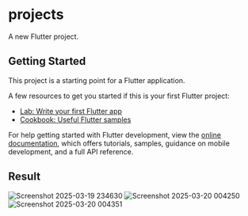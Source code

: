 # projects

A new Flutter project.

## Getting Started

This project is a starting point for a Flutter application.

A few resources to get you started if this is your first Flutter project:

- [Lab: Write your first Flutter app](https://docs.flutter.dev/get-started/codelab)
- [Cookbook: Useful Flutter samples](https://docs.flutter.dev/cookbook)

For help getting started with Flutter development, view the
[online documentation](https://docs.flutter.dev/), which offers tutorials,
samples, guidance on mobile development, and a full API reference.

## Result
![Screenshot 2025-03-19 234630](https://github.com/user-attachments/assets/037590cd-32e5-438a-b691-ae92fa65432f)
![Screenshot 2025-03-20 004250](https://github.com/user-attachments/assets/6ad7616e-99ca-4464-9264-e0d4e90b7edb)
![Screenshot 2025-03-20 004351](https://github.com/user-attachments/assets/d54e6d2e-2374-46cd-9e07-db272607157b)
